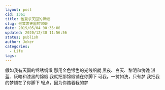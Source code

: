 ```yaml
---
layout: post
cid: 1361
title: 他冀求天国的锦缎
slug: 他冀求天国的锦缎
date: 2019/05/04 00:35:00
updated: 2020/12/30 11:56:56
status: publish
author: Joker
categories: 
  - Life
tags: 
---
```



假如我有天国的锦绣绸缎
那用金色银色的光线织就
黑夜、白天、黎明和傍晚
湛蓝、灰暗和漆黑的锦缎
我就把那锦缎铺在你脚下
可我，一贫如洗，只有梦
我把我的梦铺在了你脚下
轻点，因为你踏着我的梦